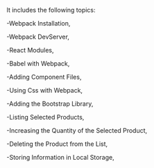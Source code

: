 It includes the following topics:

-Webpack Installation,

-Webpack DevServer,

-React Modules,

-Babel with Webpack,

-Adding Component Files,

-Using Css with Webpack,

-Adding the Bootstrap Library,

-Listing Selected Products,

-Increasing the Quantity of the Selected Product,

-Deleting the Product from the List,

-Storing Information in Local Storage,
